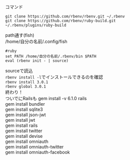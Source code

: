 コマンド
```
git clone https://github.com/rbenv/rbenv.git ~/.rbenv  
git clone https://github.com/rbenv/ruby-build.git ~/.rbenv/plugins/ruby-build  
```
path通す(fish)  
/home/自分の名前/.config/fish
```
#ruby
set PATH /home/自分の名前/.rbenv/bin $PATH
eval (rbenv init - | source)
```
sourceで読込  
`rbenv install -l`でインストールできるのを確認　  
`rbenv install 3.0.1`  
`rbenv global 3.0.1`  
終わり！  
ついでにRailsも
gem install -v 6.1.0 rails  
gem install bundler  
gem install sqlite3  
gem install json-jwt  
gem install jwt  
gem install rails  
gem install twitter  
gem install devise  
gem install omniauth  
gem install omniauth-twitter  
gem install omniauth-facebook  
